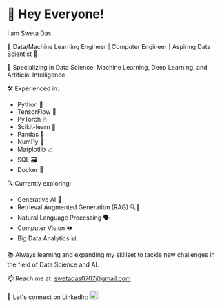 # 👋 Hey Everyone! <br>

I am Sweta Das. <br>

🌟 Data/Machine Learning Engineer | Computer Engineer | Aspiring Data Scientist 🌟 <br>

🔬 Specializing in Data Science, Machine Learning, Deep Learning, and Artificial Intelligence <br>

🛠️ Experienced in:
   - Python 🐍
   - TensorFlow 🧠
   - PyTorch 🔥
   - Scikit-learn 🧪
   - Pandas 🐼
   - NumPy 🧮
   - Matplotlib 📈
   - SQL 🗃️
   - Docker 🐳


🔍 Currently exploring:
   - Generative AI 🎨
   - Retrieval Augmented Generation (RAG) 🔍🔧
   - Natural Language Processing 🗣️
   - Computer Vision 👁️
   - Big Data Analytics 📊

📚 Always learning and expanding my skillset to tackle new challenges in the field of Data Science and AI.

📫 Reach me at: swetadas0707@gmail.com

💼 Let's connect on LinkedIn: 
<a href="https://www.linkedin.com/in/swetadas0707" target="_blank">
  <img src="https://github.com/Sweta-Das/Sweta-Das/assets/73231461/af7cc0be-f372-432b-a986-8ff4d6053492" alt="LinkedIn" style="height: 20px; width: 20px;">
</a>



